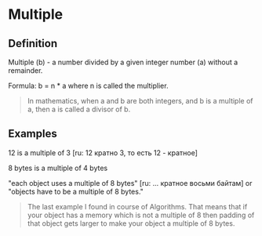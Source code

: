 ﻿# Multiple

## Definition

Multiple (b) - a number divided by a given integer number (a) without a remainder.

Formula: b = n * a where n is called the multiplier.

> In mathematics, when a and b are both integers, and b is a multiple of a, then a is called a divisor of b.

## Examples

12 is a multiple of 3 [ru: 12 кратно 3, то есть 12 - кратное]

8 bytes is a multiple of 4 bytes

"each object uses a multiple of 8 bytes" [ru: ... кратное восьми байтам] or "objects have to be a multiple of 8 bytes."

> The last example I found in course of Algorithms. That means that if your object has a memory which is not a multiple of 8 then padding of that object gets larger to make your object a multiple of 8 bytes.
